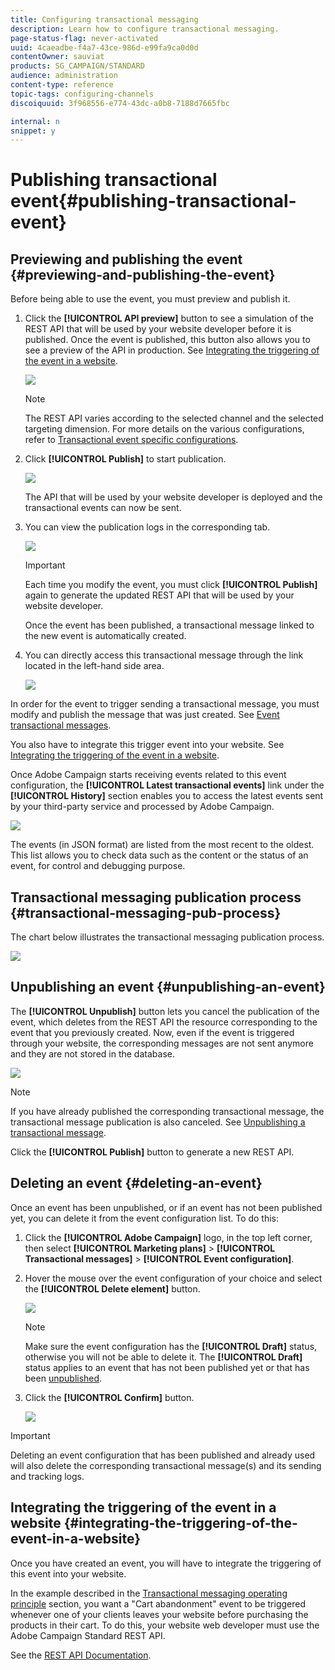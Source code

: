 ```yaml
---
title: Configuring transactional messaging
description: Learn how to configure transactional messaging.
page-status-flag: never-activated
uuid: 4caeadbe-f4a7-43ce-986d-e99fa9ca0d0d
contentOwner: sauviat
products: SG_CAMPAIGN/STANDARD
audience: administration
content-type: reference
topic-tags: configuring-channels
discoiquuid: 3f968556-e774-43dc-a0b8-7188d7665fbc

internal: n
snippet: y
---
```


# Publishing transactional event{#publishing-transactional-event}

## Previewing and publishing the event {#previewing-and-publishing-the-event}

Before being able to use the event, you must preview and publish it.

1. Click the **[!UICONTROL API preview]** button to see a simulation of the REST API that will be used by your website developer before it is published. Once the event is published, this button also allows you to see a preview of the API in production. See [Integrating the triggering of the event in a website](#integrating-the-triggering-of-the-event-in-a-website).

   ![](assets/message-center_api_preview.png)

   >[!NOTE]
   >
   >The REST API varies according to the selected channel and the selected targeting dimension. For more details on the various configurations, refer to [Transactional event specific configurations](#transactional-event-specific-configurations).

1. Click **[!UICONTROL Publish]** to start publication.

   ![](assets/message-center_pub.png)

   The API that will be used by your website developer is deployed and the transactional events can now be sent.

1. You can view the publication logs in the corresponding tab.

   ![](assets/message-center_logs.png)

   >[!IMPORTANT]
   >
   >Each time you modify the event, you must click **[!UICONTROL Publish]** again to generate the updated REST API that will be used by your website developer.
   
   Once the event has been published, a transactional message linked to the new event is automatically created.

1. You can directly access this transactional message through the link located in the left-hand side area.

   ![](assets/message-center_messagegeneration.png)

In order for the event to trigger sending a transactional message, you must modify and publish the message that was just created. See [Event transactional messages](../../channels/using/event-transactional-messages.md).

You also have to integrate this trigger event into your website. See [Integrating the triggering of the event in a website](#integrating-the-triggering-of-the-event-in-a-website).

Once Adobe Campaign starts receiving events related to this event configuration, the **[!UICONTROL Latest transactional events]** link under the **[!UICONTROL History]** section enables you to access the latest events sent by your third-party service and processed by Adobe Campaign.

![](assets/message-center_latest-events.png)

The events (in JSON format) are listed from the most recent to the oldest. This list allows you to check data such as the content or the status of an event, for control and debugging purpose.

## Transactional messaging publication process {#transactional-messaging-pub-process}

The chart below illustrates the transactional messaging publication process.

![](assets/message-center_pub-process.png)

## Unpublishing an event {#unpublishing-an-event}

The **[!UICONTROL Unpublish]** button lets you cancel the publication of the event, which deletes from the REST API the resource corresponding to the event that you previously created. Now, even if the event is triggered through your website, the corresponding messages are not sent anymore and they are not stored in the database.

![](assets/message-center_unpublish.png)

>[!NOTE]
>
>If you have already published the corresponding transactional message, the transactional message publication is also canceled. See [Unpublishing a transactional message](../../channels/using/event-transactional-messages.md#unpublishing-a-transactional-message).

Click the **[!UICONTROL Publish]** button to generate a new REST API.

## Deleting an event {#deleting-an-event}

Once an event has been unpublished, or if an event has  not been published yet, you can delete it from the event configuration list. To do this:

1. Click the **[!UICONTROL Adobe Campaign]** logo, in the top left corner, then select **[!UICONTROL Marketing plans]** > **[!UICONTROL Transactional messages]** > **[!UICONTROL Event configuration]**.
1. Hover the mouse over the event configuration of your choice and select the **[!UICONTROL Delete element]** button.

   ![](assets/message-center_delete-button.png)

   >[!NOTE]
   >
   >Make sure the event configuration has the **[!UICONTROL Draft]** status, otherwise you will not be able to delete it. The **[!UICONTROL Draft]** status applies to an event that has not been published yet or that has been [unpublished](#unpublishing-an-event).

1. Click the **[!UICONTROL Confirm]** button.

   ![](assets/message-center_delete-confirm.png)

>[!IMPORTANT]
>
>Deleting an event configuration that has been published and already used will also delete the corresponding transactional message(s) and its sending and tracking logs.

## Integrating the triggering of the event in a website {#integrating-the-triggering-of-the-event-in-a-website}

Once you have created an event, you will have to integrate the triggering of this event into your website.

In the example described in the [Transactional messaging operating principle](../../channels/using/getting-started-with-transactional-msg.md#transactional-messaging-operating-principle) section, you want a "Cart abandonment" event to be triggered whenever one of your clients leaves your website before purchasing the products in their cart. To do this, your website web developer must use the Adobe Campaign Standard REST API.

See the [REST API Documentation](../../api/using/managing-transactional-messages.md).